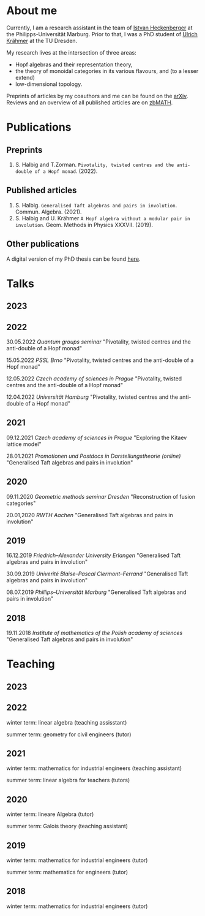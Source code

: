 

# About me

Currently, I am a research assistant in the team of [Istvan Heckenberger](https://www.uni-marburg.de/en/fb12/research-groups/algeblie) at the Philipps-Universität Marburg.
Prior to that, I was a PhD student of [Ulrich Krähmer](https://tu-dresden.de/mn/math/geometrie/kraehmer/startseite) at the TU Dresden.

My research lives at the intersection of three areas:

-   Hopf algebras and their representation theory,
-   the theory of monoidal categories in its various flavours, and (to a lesser extend)
-   low-dimensional topology.

Preprints of articles by my coauthors and me can be found on the [arXiv](https://arxiv.org/search/?query=Halbig%2C+Sebastian&searchtype=author&abstracts=show&order=-announced_date_first&size=50).
Reviews and an overview of all published articles are on [zbMATH](https://zbmath.org/authors/halbig.sebastian).


# Publications


## Preprints

1.  S. Halbig and T.Zorman. `Pivotality, twisted centres and the anti-double of a Hopf monad`. (2022).


## Published articles

1.  S. Halbig. `Generalised Taft algebras and pairs in involution`. Commun. Algebra. (2021).
2.  S. Halbig and U. Krähmer `A Hopf algebra without a modular pair in involution`. Geom. Methods in Physics XXXVII. (2019).


## Other publications

A digital version of my PhD thesis can be found [here](https://tud.qucosa.de/api/qucosa%3A80342/attachment/ATT-0/).


# Talks


## 2023


## 2022

30.05.2022 *Quantum groups seminar*
"Pivotality, twisted centres and the anti-double of a Hopf monad"

15.05.2022 *PSSL Brno*
"Pivotality, twisted centres and the anti-double of a Hopf monad"

12.05.2022 *Czech academy of sciences in Prague*
"Pivotality, twisted centres and the anti-double of a Hopf monad"

12.04.2022 *Universität Hamburg*
"Pivotality, twisted centres and the anti-double of a Hopf monad"


## 2021

09.12.2021 *Czech academy of sciences in Prague*
"Exploring the Kitaev lattice model"

28.01.2021 *Promotionen und Postdocs in Darstellungstheorie (online)*
"Generalised Taft algebras and pairs in involution"


## 2020

09.11.2020 *Geometric methods seminar Dresden*
"Reconstruction of fusion categories"

20.01,2020 *RWTH Aachen*
"Generalised Taft algebras and pairs in involution"


## 2019

16.12.2019 *Friedrich–Alexander University Erlangen*
"Generalised Taft algebras and pairs in involution"

30.09.2019 *Univerité Blaise–Pascal Clermont–Ferrand*
"Generalised Taft algebras and pairs in involution"

08.07.2019 *Phillips–Universität Marburg*
"Generalised Taft algebras and pairs in involution"


## 2018

19.11.2018 *Institute of mathematics of the Polish academy of sciences*
"Generalised Taft algebras and pairs in involution"


# Teaching


## 2023


## 2022

winter term: linear algebra (teaching assisstant)

summer term: geometry for civil engineers (tutor)


## 2021

winter term: mathematics for industrial engineers (teaching assistant)

summer term: linear algebra for teachers (tutors)


## 2020

winter term: lineare Algebra (tutor)

summer term: Galois theory (teaching assistant)


## 2019

winter term: mathematics for industrial engineers (tutor)

summer term: mathematics for engineers (tutor)


## 2018

winter term: mathematics for industrial engineers (tutor)
